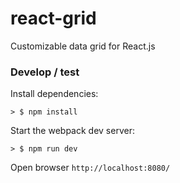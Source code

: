 # react-grid
Customizable data grid for React.js

### Develop / test

Install dependencies:


```
> $ npm install
```

Start the webpack dev server:

```
> $ npm run dev
```

Open browser `http://localhost:8080/`

